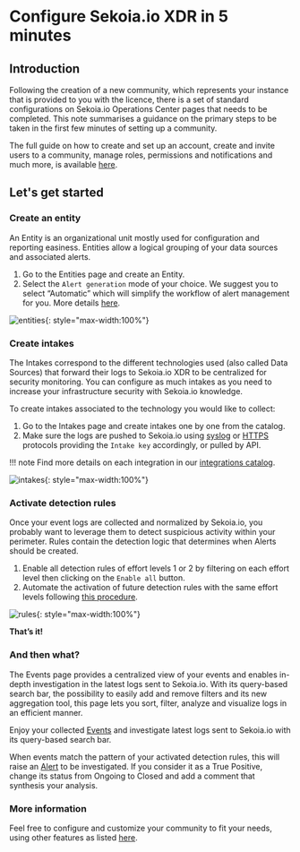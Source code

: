 # Configure Sekoia.io XDR in 5 minutes

## Introduction

Following the creation of a new community, which represents your instance that is provided to you with the licence, there is a set of standard configurations on Sekoia.io Operations Center pages that needs to be completed. This note summarises a guidance on the primary steps to be taken in the first few minutes of setting up a community.

The full guide on how to create and set up an account, create and invite users to a community, manage roles, permissions and notifications and much more, is available [here](https://docs.sekoia.io/getting_started/).

## Let's get started

### Create an entity

An Entity is an organizational unit mostly used for configuration and reporting easiness. Entities allow a logical grouping of your data sources and associated alerts.

1. Go to the Entities page and create an Entity.
2. Select the `Alert generation` mode of your choice.  We suggest you to select “Automatic” which will simplify the workflow of alert management for you. More details [here](https://docs.sekoia.io/xdr/features/collect/entities/).

![entities](/assets/operation_center/quick_start/entities.png){: style="max-width:100%"}

### Create intakes

The Intakes correspond to the different technologies used (also called Data Sources) that forward their logs to Sekoia.io XDR to be centralized for security monitoring. You can configure as much intakes as you need to increase your infrastructure security with Sekoia.io knowledge.

To create intakes associated to the technology you would like to collect:

1. Go to the Intakes page and create intakes one by one from the catalog.
2. Make sure the logs are pushed to Sekoia.io using [syslog](https://docs.sekoia.io/integration/ingestion_methods/syslog/overview/) or [HTTPS](https://docs.sekoia.io/integration/ingestion_methods/https/overview/) protocols providing the `Intake key` accordingly, or pulled by API.

!!! note
    Find more details on each integration in our [integrations catalog](https://docs.sekoia.io/integration/integrations/).

![intakes](/assets/operation_center/quick_start/intakes.png){: style="max-width:100%"}

### Activate detection rules

Once your event logs are collected and normalized by Sekoia.io, you probably want to leverage them to detect suspicious activity within your perimeter. Rules contain the detection logic that determines when Alerts should be created.

1. Enable all detection rules of effort levels 1 or 2 by filtering on each effort level then clicking on the `Enable all` button.
2. Automate the activation of future detection rules with the same effort levels following [this procedure](https://docs.sekoia.io/xdr/features/detect/rules_catalog/#enable-new-rules).

![rules](/assets/operation_center/quick_start/rules.png){: style="max-width:100%"}

**That’s it!**

### And then what?

The Events page provides a centralized view of your events and enables in-depth investigation in the latest logs sent to Sekoia.io. With its query-based search bar, the possibility to easily add and remove filters and its new aggregation tool, this page lets you sort, filter, analyze and visualize logs in an efficient manner.

Enjoy your collected [Events](https://docs.sekoia.io/xdr/features/investigate/events/) and investigate latest logs sent to Sekoia.io with its query-based search bar.

When events match the pattern of your activated detection rules, this will raise an [Alert](https://docs.sekoia.io/xdr/features/investigate/alerts/#alerts-listing) to be investigated. If you consider it as a True Positive, change its status from Ongoing to Closed and add a comment that synthesis your analysis.

### More information

Feel free to configure and customize your community to fit your needs, using other features as listed [here](https://docs.sekoia.io/xdr/).

